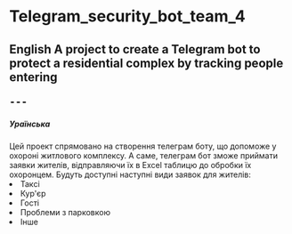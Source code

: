 <h1> Telegram_security_bot_team_4 
  <h2> English 
    A project to create a Telegram bot to protect a residential complex by tracking people entering
    
    ---
    
   <h5> Ураїнська </h5>
    Цей проект спрямовано на створення телеграм боту, що допоможе у охороні житлового комплексу. А саме, телеграм бот зможе приймати заявки жителів, 
    відправляючи їх в Excel таблицю до обробки їх охоронцем. Будуть доступні наступні види заявок для жителів:
    <li> Таксі
    <li> Кур'єр
    <li> Гості
    <li> Проблеми з парковкою
    <li> Інше 

